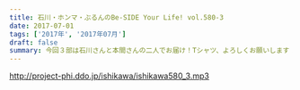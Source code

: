```yaml
---
title: 石川・ホンマ・ぶるんのBe-SIDE Your Life! vol.580-3
date: 2017-07-01
tags: ['2017年', '2017年07月']
draft: false
summary: 今回３部は石川さんと本間さんの二人でお届け！Tシャツ、よろしくお願いします！MIURA
---
```


http://project-phi.ddo.jp/ishikawa/ishikawa580_3.mp3
